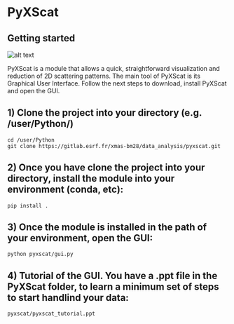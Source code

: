 # PyXScat



## Getting started

![alt text](https://upload.wikimedia.org/wikipedia/commons/d/d2/Grenoble_-_T%C3%A9l%C3%A9ph%C3%A9rique_by_M._Riegler.jpg)


PyXScat is a module that allows a quick, straightforward visualization and reduction of 2D scattering patterns.
The main tool of PyXScat is its Graphical User Interface.
Follow the next steps to download, install PyXScat and open the GUI.

## 1) Clone the project into your directory (e.g. /user/Python/)

```
cd /user/Python
git clone https://gitlab.esrf.fr/xmas-bm28/data_analysis/pyxscat.git
```

## 2) Once you have clone the project into your directory, install the module into your environment (conda, etc):
```
pip install .
```

## 3) Once the module is installed in the path of your environment, open the GUI:
```
python pyxscat/gui.py
```

## 4) Tutorial of the GUI. You have a .ppt file in the PyXScat folder, to learn a minimum set of steps to start handlind your data:
```
pyxscat/pyxscat_tutorial.ppt
```


